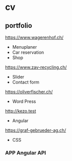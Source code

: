 # cv

## portfolio

https://www.wagerenhof.ch/
* Menuplaner
* Car reservation
* Shop

https://www.zav-recycling.ch/
* Slider
* Contact form

https://oliverfischer.ch/
* Word Press

http://kezo.test
* Angular

https://graf-gebrueder-ag.ch/
* CSS

### APP Angular API

